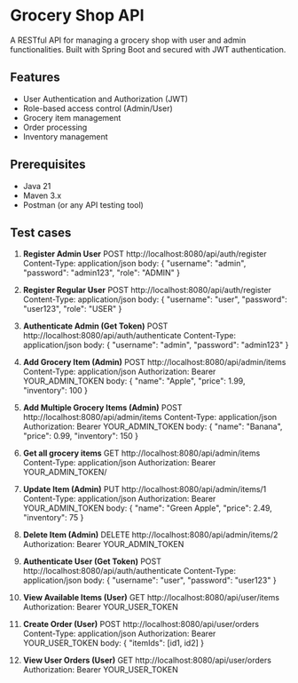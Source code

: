 # Grocery Shop API

A RESTful API for managing a grocery shop with user and admin functionalities. Built with Spring Boot and secured with JWT authentication.

## Features

- User Authentication and Authorization (JWT)
- Role-based access control (Admin/User)
- Grocery item management
- Order processing
- Inventory management

## Prerequisites

- Java 21
- Maven 3.x
- Postman (or any API testing tool)

## Test cases

1. **Register Admin User**
   POST http://localhost:8080/api/auth/register
   Content-Type: application/json
   body:
   {
   "username": "admin",
   "password": "admin123",
   "role": "ADMIN"
   }

2. **Register Regular User**
   POST http://localhost:8080/api/auth/register
   Content-Type: application/json
   body:
   {
   "username": "user",
   "password": "user123",
   "role": "USER"
   }

3. **Authenticate Admin (Get Token)**
   POST http://localhost:8080/api/auth/authenticate
   Content-Type: application/json
   body:
   {
   "username": "admin",
   "password": "admin123"
   }

4. **Add Grocery Item (Admin)**
   POST http://localhost:8080/api/admin/items
   Content-Type: application/json
   Authorization: Bearer YOUR_ADMIN_TOKEN
   body:
   {
   "name": "Apple",
   "price": 1.99,
   "inventory": 100
   }

5. **Add Multiple Grocery Items (Admin)**
   POST http://localhost:8080/api/admin/items
   Content-Type: application/json
   Authorization: Bearer YOUR_ADMIN_TOKEN
   body:
   {
   "name": "Banana",
   "price": 0.99,
   "inventory": 150
   }

6. **Get all grocery items**
   GET http://localhost:8080/api/admin/items
   Content-Type: application/json
   Authorization: Bearer YOUR_ADMIN_TOKEN/

7. **Update Item (Admin)**
   PUT http://localhost:8080/api/admin/items/1
   Content-Type: application/json
   Authorization: Bearer YOUR_ADMIN_TOKEN
   body:
   {
   "name": "Green Apple",
   "price": 2.49,
   "inventory": 75
   }

8. **Delete Item (Admin)**
   DELETE http://localhost:8080/api/admin/items/2
   Authorization: Bearer YOUR_ADMIN_TOKEN

9. **Authenticate User (Get Token)**
   POST http://localhost:8080/api/auth/authenticate
   Content-Type: application/json
   body:
   {
   "username": "user",
   "password": "user123"
   }

10. **View Available Items (User)**
    GET http://localhost:8080/api/user/items
    Authorization: Bearer YOUR_USER_TOKEN

11. **Create Order (User)**
    POST http://localhost:8080/api/user/orders
    Content-Type: application/json
    Authorization: Bearer YOUR_USER_TOKEN
    body:
    {
    "itemIds": [id1, id2]
    }

12. **View User Orders (User)**
    GET http://localhost:8080/api/user/orders
    Authorization: Bearer YOUR_USER_TOKEN
